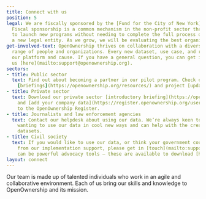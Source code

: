 ```yaml
---
title: Connect with us
position: 5
legal: We are fiscally sponsored by the [Fund for the City of New York](http://www.fcny.org/fcny/).
  Fiscal sponsorship is a common mechanism in the non-profit sector that enables organizations
  to launch new programs without needing to complete the full process of establishing
  a new legal entity. As we grow, we will be evaluating the best organizational setup.
get-involved-text: OpenOwnership thrives on collaboration with a diverse and global
  range of people and organizations. Every new dataset, use case, and referral strengthens
  our platform and cause. If you have a general question, you can get in touch with
  us [here](mailto:support@openownership.org).
sectors:
- title: Public sector
  text: Find out about becoming a partner in our pilot program. Check out our latest
    [briefings](https://openownership.org/resources/) and project [updates](https://openownership.org/news/).
- title: Private sector
  text: Download our private sector [introductory briefing](https://openownership.org/resources/)
    and [add your company data](https://register.openownership.org/users/sign_up)
    to the OpenOwnership Register.
- title: Journalists and law enforcement agencies
  text: Contact our helpdesk about using our data. We’re always keen to support people
    wanting to use our data in cool new ways and can help with the creation of bespoke
    datasets.
- title: Civil society
  text: If you would like to use our data, or think your government could benefit
    from our implementation support, please get in [touch](mailto:support@openownership.org). Our research and resources
    can be powerful advocacy tools — these are available to download [here](https://openownership.org/resources/).
layout: connect
---
```


Our team is made up of talented individuals who work in an agile and collaborative environment. Each of us bring our skills and knowledge to OpenOwnership and its mission.